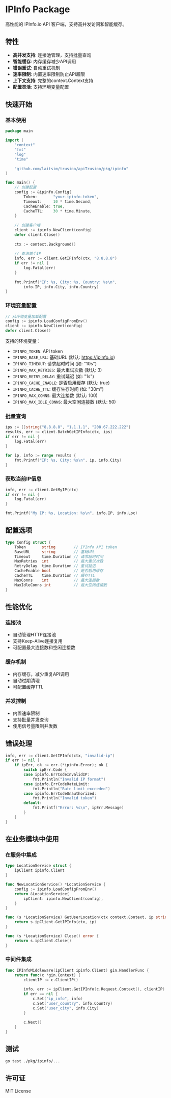 # IPInfo Package

高性能的 IPInfo.io API 客户端，支持高并发访问和智能缓存。

## 特性

- **高并发支持**: 连接池管理，支持批量查询
- **智能缓存**: 内存缓存减少API调用
- **错误重试**: 自动重试机制
- **速率限制**: 内置速率限制防止API超限
- **上下文支持**: 完整的context.Context支持
- **配置灵活**: 支持环境变量配置

## 快速开始

### 基本使用

```go
package main

import (
    "context"
    "fmt"
    "log"
    "time"
    
    "github.com/laitsim/trusioo/apiTrusioo/pkg/ipinfo"
)

func main() {
    // 创建配置
    config := &ipinfo.Config{
        Token:       "your-ipinfo-token",
        Timeout:     10 * time.Second,
        CacheEnable: true,
        CacheTTL:    30 * time.Minute,
    }
    
    // 创建客户端
    client := ipinfo.NewClient(config)
    defer client.Close()
    
    ctx := context.Background()
    
    // 查询单个IP
    info, err := client.GetIPInfo(ctx, "8.8.8.8")
    if err != nil {
        log.Fatal(err)
    }
    
    fmt.Printf("IP: %s, City: %s, Country: %s\n", 
        info.IP, info.City, info.Country)
}
```

### 环境变量配置

```go
// 从环境变量加载配置
config := ipinfo.LoadConfigFromEnv()
client := ipinfo.NewClient(config)
defer client.Close()
```

支持的环境变量：
- `IPINFO_TOKEN`: API token
- `IPINFO_BASE_URL`: 基础URL (默认: https://ipinfo.io)
- `IPINFO_TIMEOUT`: 请求超时时间 (如: "10s")
- `IPINFO_MAX_RETRIES`: 最大重试次数 (默认: 3)
- `IPINFO_RETRY_DELAY`: 重试延迟 (如: "1s")
- `IPINFO_CACHE_ENABLE`: 是否启用缓存 (默认: true)
- `IPINFO_CACHE_TTL`: 缓存生存时间 (如: "30m")
- `IPINFO_MAX_CONNS`: 最大连接数 (默认: 100)
- `IPINFO_MAX_IDLE_CONNS`: 最大空闲连接数 (默认: 50)

### 批量查询

```go
ips := []string{"8.8.8.8", "1.1.1.1", "208.67.222.222"}
results, err := client.BatchGetIPInfo(ctx, ips)
if err != nil {
    log.Fatal(err)
}

for ip, info := range results {
    fmt.Printf("IP: %s, City: %s\n", ip, info.City)
}
```

### 获取当前IP信息

```go
info, err := client.GetMyIP(ctx)
if err != nil {
    log.Fatal(err)
}

fmt.Printf("My IP: %s, Location: %s\n", info.IP, info.Loc)
```

## 配置选项

```go
type Config struct {
    Token       string        // IPInfo API token
    BaseURL     string        // 基础URL
    Timeout     time.Duration // 请求超时时间
    MaxRetries  int           // 最大重试次数
    RetryDelay  time.Duration // 重试延迟
    CacheEnable bool          // 是否启用缓存
    CacheTTL    time.Duration // 缓存TTL
    MaxConns    int           // 最大连接数
    MaxIdleConns int          // 最大空闲连接数
}
```

## 性能优化

### 连接池
- 自动管理HTTP连接池
- 支持Keep-Alive连接复用
- 可配置最大连接数和空闲连接数

### 缓存机制
- 内存缓存，减少重复API调用
- 自动过期清理
- 可配置缓存TTL

### 并发控制
- 内置速率限制
- 支持批量并发查询
- 使用信号量限制并发数

## 错误处理

```go
info, err := client.GetIPInfo(ctx, "invalid-ip")
if err != nil {
    if ipErr, ok := err.(*ipinfo.Error); ok {
        switch ipErr.Code {
        case ipinfo.ErrCodeInvalidIP:
            fmt.Println("Invalid IP format")
        case ipinfo.ErrCodeRateLimit:
            fmt.Println("Rate limit exceeded")
        case ipinfo.ErrCodeUnauthorized:
            fmt.Println("Invalid token")
        default:
            fmt.Printf("Error: %s\n", ipErr.Message)
        }
    }
}
```

## 在业务模块中使用

### 在服务中集成

```go
type LocationService struct {
    ipClient ipinfo.Client
}

func NewLocationService() *LocationService {
    config := ipinfo.LoadConfigFromEnv()
    return &LocationService{
        ipClient: ipinfo.NewClient(config),
    }
}

func (s *LocationService) GetUserLocation(ctx context.Context, ip string) (*ipinfo.IPInfo, error) {
    return s.ipClient.GetIPInfo(ctx, ip)
}

func (s *LocationService) Close() error {
    return s.ipClient.Close()
}
```

### 中间件集成

```go
func IPInfoMiddleware(ipClient ipinfo.Client) gin.HandlerFunc {
    return func(c *gin.Context) {
        clientIP := c.ClientIP()
        
        info, err := ipClient.GetIPInfo(c.Request.Context(), clientIP)
        if err == nil {
            c.Set("ip_info", info)
            c.Set("user_country", info.Country)
            c.Set("user_city", info.City)
        }
        
        c.Next()
    }
}
```

## 测试

```bash
go test ./pkg/ipinfo/...
```

## 许可证

MIT License